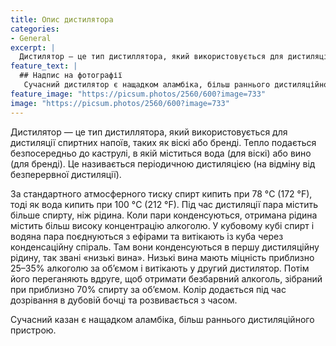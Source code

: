 ```yaml
---
title: Опис дистилятора
categories:
- General
excerpt: |
  Дистилятор — це тип дистиллятора, який використовується для дистиляції спиртних напоїв, таких як віскі або бренді. Тепло подається безпосередньо до каструлі, в якій міститься вода (для віскі) або вино (для бренді).
feature_text: |
  ## Надпис на фотографії
   Сучасний дистилятор є нащадком аламбіка, більш раннього дистиляційного пристрою
feature_image: "https://picsum.photos/2560/600?image=733"
image: "https://picsum.photos/2560/600?image=733"
---
```


Дистилятор — це тип дистиллятора, який використовується для дистиляції спиртних напоїв, таких як віскі або бренді. Тепло подається безпосередньо до каструлі, в якій міститься вода (для віскі) або вино (для бренді). Це називається періодичною дистиляцією (на відміну від безперервної дистиляції).

За стандартного атмосферного тиску спирт кипить при 78 °C (172 °F), тоді як вода кипить при 100 °C (212 °F). Під час дистиляції пара містить більше спирту, ніж рідина. Коли пари конденсуються, отримана рідина містить більш високу концентрацію алкоголю. У кубовому кубі спирт і водяна пара поєднуються з ефірами та витікають із куба через конденсаційну спіраль. Там вони конденсуються в першу дистиляційну рідину, так звані «низькі вина». Низькі вина мають міцність приблизно 25–35% алкоголю за об’ємом і витікають у другий дистилятор. Потім його переганяють вдруге, щоб отримати безбарвний алкоголь, зібраний при приблизно 70% спирту за об’ємом. Колір додається під час дозрівання в дубовій бочці та розвивається з часом.

Сучасний казан є нащадком аламбіка, більш раннього дистиляційного пристрою.
